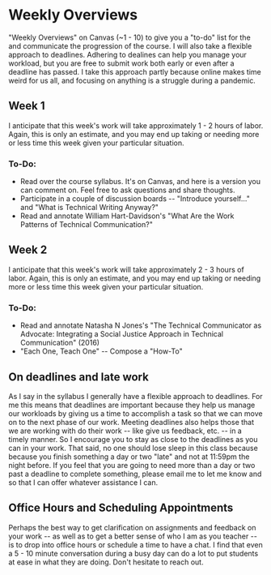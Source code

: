 # Weekly Overviews

"Weekly Overviews" on Canvas (~1 - 10) to give you a "to-do" list for the and communicate the progression of the course. I will also take a flexible approach to deadlines. Adhering to dealines can help you manage your workload, but you are free to submit work both early or even after a deadline has passed. I take this approach partly because online makes time weird for us all, and focusing on anything is a struggle during a pandemic.

## Week 1

I anticipate that this week's work will take approximately 1 - 2 hours of labor. Again, this is only an estimate, and you may end up taking or needing more or less time this week given your particular situation.

### To-Do:

+ Read over the course syllabus. It's on Canvas, and here is a version you can comment on. Feel free to ask questions and share thoughts.
+ Participate in a couple of discussion boards -- "Introduce yourself..." and "What is Technical Writing Anyway?"
+ Read and annotate William Hart-Davidson's "What Are the Work Patterns of Technical Communication?"

## Week 2

I anticipate that this week's work will take approximately 2 - 3 hours of labor. Again, this is only an estimate, and you may end up taking or needing more or less time this week given your particular situation.

### To-Do:

+ Read and annotate Natasha N Jones's "The Technical Communicator as Advocate: Integrating a Social Justice Approach in Technical Communication" (2016)
+ "Each One, Teach One" -- Compose a "How-To" 

## On deadlines and late work

As I say in the syllabus I generally have a flexible approach to deadlines. For me this means that deadlines are important because they help us manage our workloads by giving us a time to accomplish a task so that we can move on to the next phase of our work. Meeting deadlines also helps those that we are working with do their work -- like give us feedback, etc. --  in a timely manner. So I encourage you to stay as close to the deadlines as you can in your work. That said, no one should lose sleep in this class because because you finish something a day or two "late" and not at 11:59pm the night before. If you feel that you are going to need more than a day or two past a deadline to complete something, please email me to let me know and so that I can offer whatever assistance I can.

## Office Hours and Scheduling Appointments

Perhaps the best way to get clarification on assignments and feedback on your work -- as well as to get a better sense of who I am as you teacher -- is to drop into office hours or schedule a time to have a chat. I find that even a 5 - 10 minute conversation during a busy day can do a lot to put students at ease in what they are doing. Don't hesitate to reach out.
